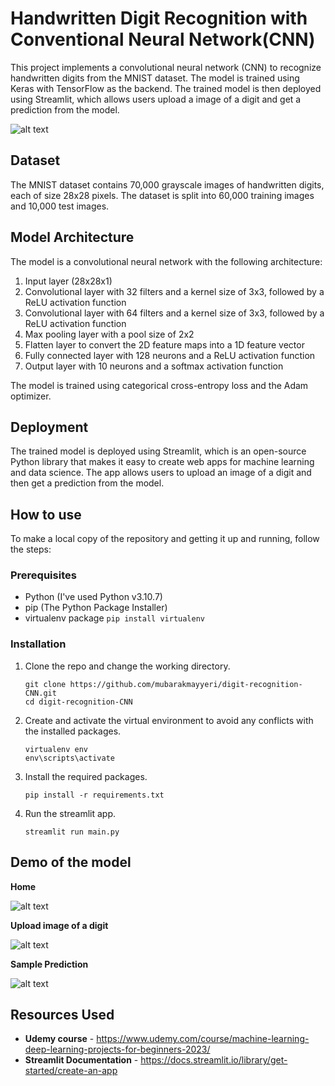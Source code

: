 # Handwritten Digit Recognition with Conventional Neural Network(CNN)

This project implements a convolutional neural network (CNN) to recognize handwritten digits from the MNIST dataset. The model is trained using Keras with TensorFlow as the backend. The trained model is then deployed using Streamlit, which allows users upload a image of a digit and get a prediction from the model.

![alt text](https://github.com/mubarakmayyeri/digit-recognition-CNN/blob/master/assets/images/MNIST-handwritten-digits-dataset-visualized-by-Activeloop.webp "Digit Recognition with CNN") 


## Dataset
The MNIST dataset contains 70,000 grayscale images of handwritten digits, each of size 28x28 pixels. The dataset is split into 60,000 training images and 10,000 test images.

## Model Architecture

The model is a convolutional neural network with the following architecture:

1. Input layer (28x28x1)
2. Convolutional layer with 32 filters and a kernel size of 3x3, followed by a ReLU activation function
3. Convolutional layer with 64 filters and a kernel size of 3x3, followed by a ReLU activation function
4. Max pooling layer with a pool size of 2x2
5. Flatten layer to convert the 2D feature maps into a 1D feature vector
6. Fully connected layer with 128 neurons and a ReLU activation function
7. Output layer with 10 neurons and a softmax activation function


The model is trained using categorical cross-entropy loss and the Adam optimizer.

## Deployment
The trained model is deployed using Streamlit, which is an open-source Python library that makes it easy to create web apps for machine learning and data science. The app allows users to upload an image of a digit and then get a prediction from the model.


## How to use
To make a local copy of the repository and getting it up and running, follow the steps:

### Prerequisites
* Python (I've used Python v3.10.7)
* pip (The Python Package Installer)
* virtualenv package `pip install virtualenv`

### Installation
1. Clone the repo and change the working directory.
   ```
   git clone https://github.com/mubarakmayyeri/digit-recognition-CNN.git
   cd digit-recognition-CNN
   ```
2. Create and activate the virtual environment to avoid any conflicts with the installed packages.
   ```
   virtualenv env
   env\scripts\activate
   ```
3. Install the required packages.
   ```
   pip install -r requirements.txt
   ```
7. Run the streamlit app.
   ```
   streamlit run main.py

## Demo of the model

**Home** 

![alt text](https://github.com/mubarakmayyeri/digit-recognition-CNN/blob/master/assets/images/home.jpg "home_page")  

**Upload image of a digit**  

![alt text](https://github.com/mubarakmayyeri/digit-recognition-CNN/blob/master/assets/images/upload.jpg "upload")  

**Sample Prediction**  


![alt text](https://github.com/mubarakmayyeri/digit-recognition-CNN/blob/master/assets/images/prediction.jpg "Prediction")

## Resources Used

* **Udemy course** - https://www.udemy.com/course/machine-learning-deep-learning-projects-for-beginners-2023/
* **Streamlit Documentation** - https://docs.streamlit.io/library/get-started/create-an-app

